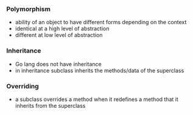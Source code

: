 ### Polymorphism
- ability of an object to have different forms depending on the context
- identical at a high level of abstraction
- different at low level of abstraction

### Inheritance
- Go lang does not have inheritance
- in inheritance subclass inherits the methods/data of the superclass

### Overriding
- a subclass overrides a method when it redefines a method that it inherits from the superclass
